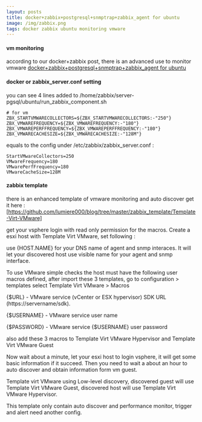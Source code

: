 ```yaml
---
layout: posts
title: docker+zabbix+postgresql+snmptrap+zabbix_agent for ubuntu
image: /img/zabbix.png
tags: docker zabbix ubuntu monitoring vmware
---
```

#### vm monitoring

according to our docker+zabbix post, there is an advanced use to monitor vmware
[docker+zabbix+postgresql+snmptrap+zabbix_agent for ubuntu](../2017-10-31-docker+zabbix.html)

#### docker or zabbix_server.conf setting

you can see 4 lines added to /home/zabbix/server-pgsql/ubuntu/run_zabbix_component.sh

```
# for vm
ZBX_STARTVMWARECOLLECTORS=${ZBX_STARTVMWARECOLLECTORS:-"250"}
ZBX_VMWAREFREQUENCY=${ZBX_VMWAREFREQUENCY:-"180"}
ZBX_VMWAREPERFFREQUENCY=${ZBX_VMWAREPERFFREQUENCY:-"180"}
ZBX_VMWARECACHESIZE=${ZBX_VMWARECACHESIZE:-"128M"}
```

equals to the config under /etc/zabbix/zabbix_server.conf :
```
StartVMwareCollectors=250
VMwareFrequency=180
VMwarePerfFrequency=180
VMwareCacheSize=128M
```

#### zabbix template

there is an enhanced template of vmware monitoring and auto discover
get it here : [https://github.com/lumiere000/blog/tree/master/zabbix_template/Template-Virt-VMware]

get your vsphere login with read only permission for the macros.
Create a esxi host with Template Virt VMware, set following :

use {HOST.NAME} for your DNS name of agent and snmp interaces. It will let your discovered host use visible name for your agent and snmp interface. 

To use VMware simple checks the host must have the following user macros defined,
after import these 3 templates, go to configuration > templates
select Template Virt VMware > Macros

{$URL} - VMware service (vCenter or ESX hypervisor) SDK URL (https://servername/sdk).

{$USERNAME} - VMware service user name

{$PASSWORD} - VMware service {$USERNAME} user password

also add these 3 macros to Template Virt VMware Hypervisor and Template Virt VMware Guest

Now wait about a minute, let your esxi host to login vsphere, it will get some basic information if it succeed. Then you need to wait a about an hour to auto discover and obtain information form vm guest.

Template virt VMware using Low-level discovery, discovered guest will use Template Virt VMware Guest, discovered host will use Template Virt VMware Hypervisor.

This template only contain auto discover and performance monitor, trigger and alert need another config.
